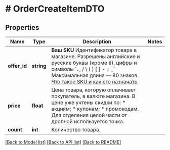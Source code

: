 # # OrderCreateItemDTO

## Properties

Name | Type | Description | Notes
------------ | ------------- | ------------- | -------------
**offer_id** | **string** | **Ваш SKU**  Идентификатор товара в магазине. Разрешены английские и русские буквы (кроме ё), цифры и символы &#x60;. , / \\ ( ) [ ] - &#x3D; _&#x60;  Максимальная длина — 80 знаков.  [Что такое SKU и как его назначать](https://yandex.ru/support/marketplace/assortment/add/index.html#fields). |
**price** | **float** | Цена товара, которую оплачивает покупатель, в валюте магазина. В цене уже учтены скидки по:  * акциям; * купонам; * промокодам.  Для отделения целой части от дробной используется точка. |
**count** | **int** | Количество товара. |

[[Back to Model list]](../../README.md#models) [[Back to API list]](../../README.md#endpoints) [[Back to README]](../../README.md)

